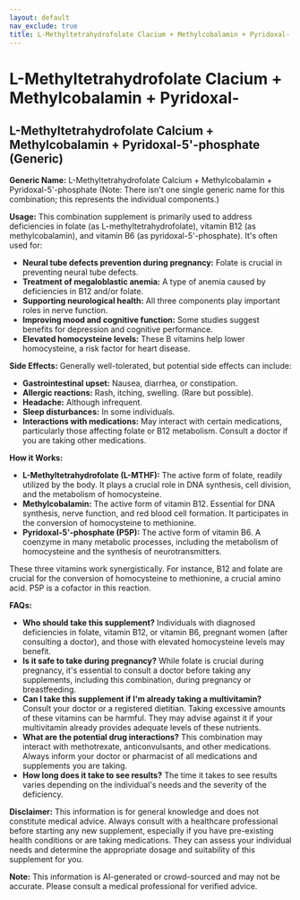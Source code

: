 ```yaml
---
layout: default
nav_exclude: true
title: L-Methyltetrahydrofolate Clacium + Methylcobalamin + Pyridoxal-
---
```


# L-Methyltetrahydrofolate Clacium + Methylcobalamin + Pyridoxal-

## L-Methyltetrahydrofolate Calcium + Methylcobalamin + Pyridoxal-5'-phosphate (Generic)

**Generic Name:**  L-Methyltetrahydrofolate Calcium + Methylcobalamin + Pyridoxal-5'-phosphate (Note:  There isn't one single generic name for this combination; this represents the individual components.)

**Usage:** This combination supplement is primarily used to address deficiencies in folate (as L-methyltetrahydrofolate), vitamin B12 (as methylcobalamin), and vitamin B6 (as pyridoxal-5'-phosphate).  It's often used for:

* **Neural tube defects prevention during pregnancy:** Folate is crucial in preventing neural tube defects.
* **Treatment of megaloblastic anemia:** A type of anemia caused by deficiencies in B12 and/or folate.
* **Supporting neurological health:** All three components play important roles in nerve function.
* **Improving mood and cognitive function:**  Some studies suggest benefits for depression and cognitive performance.
* **Elevated homocysteine levels:** These B vitamins help lower homocysteine, a risk factor for heart disease.


**Side Effects:** Generally well-tolerated, but potential side effects can include:

* **Gastrointestinal upset:** Nausea, diarrhea, or constipation.
* **Allergic reactions:**  Rash, itching, swelling.  (Rare but possible).
* **Headache:** Although infrequent.
* **Sleep disturbances:**  In some individuals.
* **Interactions with medications:**  May interact with certain medications, particularly those affecting folate or B12 metabolism.  Consult a doctor if you are taking other medications.


**How it Works:**

* **L-Methyltetrahydrofolate (L-MTHF):** The active form of folate, readily utilized by the body. It plays a crucial role in DNA synthesis, cell division, and the metabolism of homocysteine.
* **Methylcobalamin:** The active form of vitamin B12.  Essential for DNA synthesis, nerve function, and red blood cell formation. It participates in the conversion of homocysteine to methionine.
* **Pyridoxal-5'-phosphate (P5P):** The active form of vitamin B6.  A coenzyme in many metabolic processes, including the metabolism of homocysteine and the synthesis of neurotransmitters.

These three vitamins work synergistically.  For instance, B12 and folate are crucial for the conversion of homocysteine to methionine, a crucial amino acid.  P5P is a cofactor in this reaction.


**FAQs:**

* **Who should take this supplement?** Individuals with diagnosed deficiencies in folate, vitamin B12, or vitamin B6, pregnant women (after consulting a doctor), and those with elevated homocysteine levels may benefit.
* **Is it safe to take during pregnancy?**  While folate is crucial during pregnancy,  it's essential to consult a doctor before taking any supplements, including this combination, during pregnancy or breastfeeding.
* **Can I take this supplement if I'm already taking a multivitamin?**  Consult your doctor or a registered dietitian.  Taking excessive amounts of these vitamins can be harmful.  They may advise against it if your multivitamin already provides adequate levels of these nutrients.
* **What are the potential drug interactions?**  This combination may interact with methotrexate, anticonvulsants, and other medications.  Always inform your doctor or pharmacist of all medications and supplements you are taking.
* **How long does it take to see results?** The time it takes to see results varies depending on the individual's needs and the severity of the deficiency.


**Disclaimer:** This information is for general knowledge and does not constitute medical advice. Always consult with a healthcare professional before starting any new supplement, especially if you have pre-existing health conditions or are taking medications.  They can assess your individual needs and determine the appropriate dosage and suitability of this supplement for you.


**Note:** This information is AI-generated or crowd-sourced and may not be accurate. Please consult a medical professional for verified advice.